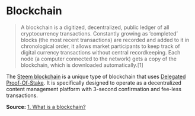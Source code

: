 # Blockchain

> A blockchain is a digitized, decentralized, public ledger of all cryptocurrency transactions. Constantly growing as ‘completed’ blocks (the most recent transactions) are recorded and added to it in chronological order, it allows market participants to keep track of digital currency transactions without central recordkeeping. Each node (a computer connected to the network) gets a copy of the blockchain, which is downloaded automatically.[1]

The [Steem blockchain](/glossary/steem-blockchain.md) is a unique type of blockchain that uses [Delegated Proof-Of-Stake](/glossary/delegated-proof-of-stake.md). It is specifically designed to operate as a decentralized content management platform with 3-second confirmation and fee-less transactions. 

**Source:** [1. What is a blockchain?](https://www.investopedia.com/terms/b/blockchain.asp#ixzz5Sajkhm2H)

